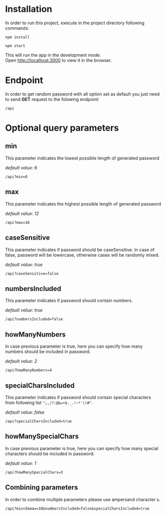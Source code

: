 # Installation
In order to run this project, execute in the project directory following commands:

`npm install`

`npm start`

This will run the app in the development mode.<br>
Open [http://localhost:3000](http://localhost:3000) to view it in the browser.

# Endpoint
In order to get random password with all option set as default you just need to send **GET** request to the folowing endpoint:
```
/api
```

# Optional query parameters

## min
This parameter indicates the lowest possible length of generated password

*default value: 6*
```
/api?min=8
```

## max
This parameter indicates the highest possible length of generated password

*default value: 12*
```
/api?max=16
```

## caseSensitive
This parameter indicates if password should be caseSensitive. In case of false, password will be lowercase, otherwise cases will be randomly mixed.

*default value: true*
```
/api?caseSensitive=false
```

## numbersIncluded
This parameter indicates if password should contain numbers.

*default value: true*
```
/api?numbersIncluded=false
```

## howManyNumbers
In case previous parameter is true, here you can specify how many numbers should be included in password.

*default value: 2*
```
/api?howManyNumbers=4
```

## specialCharsIncluded
This parameter indicates if password should contain special characters from following list `";,/?:@&=+$-_.!~*'()#"`.

*default value: false*
```
/api?specialCharsIncluded=true
```

## howManySpecialChars
In case previous parameter is true, here you can specify how many special characters should be included in password.

*default value: 1*
```
/api?howManySpecialChars=3
```

## Combining parameters
In order to combine multiple parameters please use ampersand character `&`.
```
/api?min=5&max=10&numbersIncluded=false&specialCharsIncluded=true
```

